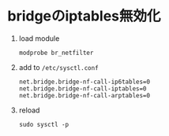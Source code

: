 bridgeのiptables無効化
===

1. load module
	```
	modprobe br_netfilter 
	```
2. add to `/etc/sysctl.conf`
	```
	net.bridge.bridge-nf-call-ip6tables=0
	net.bridge.bridge-nf-call-iptables=0
	net.bridge.bridge-nf-call-arptables=0
	```
3. reload
	```
	sudo sysctl -p
	```
